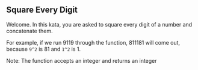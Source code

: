 ## Square Every Digit

Welcome. In this kata, you are asked to square every digit of a number and concatenate them.

For example, if we run 9119 through the function, 811181 will come out, because `9^2` is 81 and `1^2` is 1.

Note: The function accepts an integer and returns an integer

